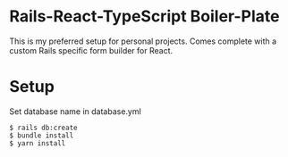 # Rails-React-TypeScript Boiler-Plate

This is my preferred setup for personal projects. Comes complete with a custom Rails specific form builder for React.

# Setup

Set database name in database.yml

```
$ rails db:create
$ bundle install
$ yarn install
```
